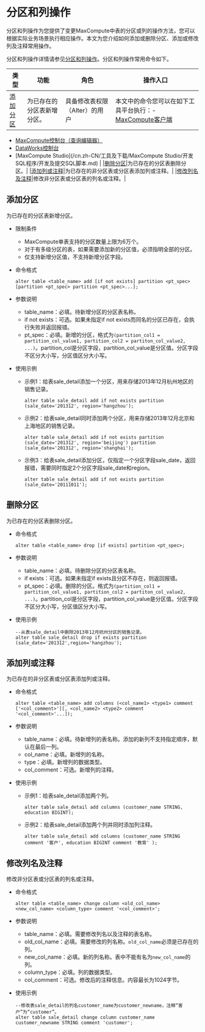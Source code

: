 # 分区和列操作

分区和列操作为您提供了变更MaxCompute中表的分区或列的操作方法，您可以根据实际业务场景执行相应操作。本文为您介绍如何添加或删除分区、添加或修改列及注释常用操作。

分区和列操作详情请参见[分区和列操作](/cn.zh-CN/开发/SQL及函数/DDL语句/分区和列操作.md)。分区和列操作常用命令如下。

|类型|功能|角色|操作入口|
|--|--|--|----|
|[添加分区](#section_ocr_yk8_ro8)|为已存在的分区表新增分区。|具备修改表权限（Alter）的用户|本文中的命令您可以在如下工具平台执行：-   [MaxCompute客户端](/cn.zh-CN/工具及下载/客户端.md)
-   [MaxCompute控制台（查询编辑器）](/cn.zh-CN/工具及下载/查询编辑器.md)
-   [DataWorks控制台](https://workbench.data.aliyun.com/console)
-   [MaxCompute Studio](/cn.zh-CN/工具及下载/MaxCompute Studio/开发SQL程序/开发及提交SQL脚本.md) |
|[删除分区](#section_un3_y25_duh)|为已存在的分区表删除分区。|
|[添加列或注释](#section_6yl_ecv_v9u)|为已存在的非分区表或分区表添加列或注释。|
|[修改列名及注释](#section_icj_5l6_ivs)|修改非分区表或分区表的列名或注释。|

## 添加分区

为已存在的分区表新增分区。

-   限制条件
    -   MaxCompute单表支持的分区数量上限为6万个。
    -   对于有多级分区的表，如果需要添加新的分区值，必须指明全部的分区。
    -   仅支持新增分区值，不支持新增分区字段。
-   命令格式

    ```
    alter table <table_name> add [if not exists] partition <pt_spec> [partition <pt_spec> partition <pt_spec>...];
    ```

-   参数说明
    -   table\_name：必填。待新增分区的分区表名称。
    -   if not exists：可选。如果未指定if not exists而同名的分区已存在，会执行失败并返回报错。
    -   pt\_spec：必填。新增的分区，格式为`(partition_col1 = partition_col_value1, partition_col2 = partiton_col_value2, ...)`。partition\_col是分区字段，partition\_col\_value是分区值。分区字段不区分大小写，分区值区分大小写。
-   使用示例
    -   示例1：给表sale\_detail添加一个分区，用来存储2013年12月杭州地区的销售记录。

        ```
        alter table sale_detail add if not exists partition (sale_date='201312', region='hangzhou');
        ```

    -   示例2：给表sale\_detail同时添加两个分区，用来存储2013年12月北京和上海地区的销售记录。

        ```
        alter table sale_detail add if not exists partition (sale_date='201312', region='beijing') partition (sale_date='201312', region='shanghai');
        ```

    -   示例3：给表sale\_detail添加分区，仅指定一个分区字段sale\_date，返回报错，需要同时指定2个分区字段sale\_date和region。

        ```
        alter table sale_detail add if not exists partition (sale_date='20111011');
        ```


## 删除分区

为已存在的分区表删除分区。

-   命令格式

    ```
    alter table <table_name> drop [if exists] partition <pt_spec>;
    ```

-   参数说明
    -   table\_name：必填。待删除分区的分区表名称。
    -   if exists：可选。如果未指定if exists且分区不存在，则返回报错。
    -   pt\_spec：必填。删除的分区。格式为`(partition_col1 = partition_col_value1, partition_col2 = partiton_col_value2, ...)`。partition\_col是分区字段，partition\_col\_value是分区值。分区字段不区分大小写，分区值区分大小写。
-   使用示例

    ```
    --从表sale_detail中删除2013年12月杭州分区的销售记录。
    alter table sale_detail drop if exists partition (sale_date='201312',region='hangzhou'); 
    ```


## 添加列或注释

为已存在的非分区表或分区表添加列或注释。

-   命令格式

    ```
    alter table <table_name> add columns (<col_name1> <type1> comment ['<col_comment>'][, <col_name2> <type2> comment '<col_comment>'...]);
    ```

-   参数说明
    -   table\_name：必填。待新增列的表名称。添加的新列不支持指定顺序，默认在最后一列。
    -   col\_name：必填。新增列的名称。
    -   type：必填。新增列的数据类型。
    -   col\_comment：可选。新增列的注释。
-   使用示例
    -   示例1：给表sale\_detail添加两个列。

        ```
        alter table sale_detail add columns (customer_name STRING, education BIGINT);
        ```

    -   示例2：给表sale\_detail添加两个列并同时添加列注释。

        ```
        alter table sale_detail add columns (customer_name STRING comment '客户', education BIGINT comment '教育' );
        ```


## 修改列名及注释

修改非分区表或分区表的列名或注释。

-   命令格式

    ```
    alter table <table_name> change column <old_col_name> <new_col_name> <column_type> comment '<col_comment>';
    ```

-   参数说明
    -   table\_name：必填。需要修改列名以及注释的表名称。
    -   old\_col\_name：必填。需要修改的列名称。`old_col_name`必须是已存在的列。
    -   new\_col\_name：必填。新的列名称。表中不能有名为`new_col_name`的列。
    -   column\_type：必填。列的数据类型。
    -   col\_comment：可选。修改后的注释信息。内容最长为1024字节。
-   使用示例

    ```
    --修改表sale_detail的列名customer_name为customer_newname，注释“客户”为“customer”。
    alter table sale_detail change column customer_name customer_newname STRING comment 'customer';
    ```


